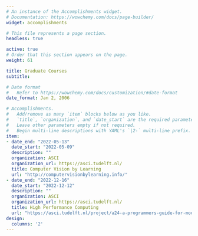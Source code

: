 ```yaml
---
# An instance of the Accomplishments widget.
# Documentation: https://wowchemy.com/docs/page-builder/
widget: accomplishments

# This file represents a page section.
headless: true

active: true
# Order that this section appears on the page.
weight: 61

title: Graduate Courses
subtitle:

# Date format
#   Refer to https://wowchemy.com/docs/customization/#date-format
date_format: Jan 2, 2006

# Accomplishments.
#   Add/remove as many `item` blocks below as you like.
#   `title`, `organization`, and `date_start` are the required parameters.
#   Leave other parameters empty if not required.
#   Begin multi-line descriptions with YAML's `|2-` multi-line prefix.
item:
- date_end: "2022-05-13"
  date_start: "2022-05-09"
  description: ""
  organization: ASCI
  organization_url: https://asci.tudelft.nl/
  title: Computer Vision by Learning
  url: "http://computervisionbylearning.info/"
- date_end: "2022-12-16"
  date_start: "2022-12-12"
  description: ""
  organization: ASCI
  organization_url: https://asci.tudelft.nl/
  title: High Performance Computing
  url: "https://asci.tudelft.nl/project/a24-a-programmers-guide-for-modern-high-performance-computing/"
design:
  columns: '2'
---
```

